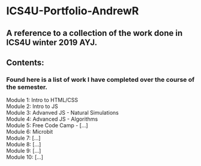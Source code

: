 # ICS4U-Portfolio-AndrewR
A reference to a collection of the work done in ICS4U winter 2019 AYJ.
----

## Contents:
### Found here is a list of work I have completed over the course of the semester.
Module 1: Intro to HTML/CSS  
Module 2: Intro to JS  
Module 3: Advanved JS - Natural Simulations  
Module 4: Advanced JS - Algorithms  
Module 5: Free Code Camp - [...]  
Module 6: Microbit  
Module 7: [...]  
Module 8: [...]  
Module 9: [...]  
Module 10: [...]  
